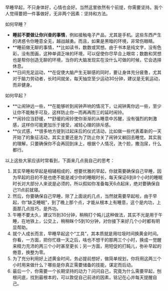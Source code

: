 早睡早起，不只身体好，心情也会好。当然这里依然有个前提，你需要坚持。我个人觉得要把一件事做好，无非两个因素：坚持和方法。

如何早睡？

-   **睡前不要做让你兴奋的事情**，例如接触电子产品，尤其是手机。这些东西产生的诱惑令你睡意全无，越战越勇。而且，如果是黑暗的环境，非常伤眼睛。
-   **睡前做无聊的事情，**比如读书，数数或冥想。由于书本是纯文字，没有色彩，没有图画，这种单调乏味的环境，可以促使你尽早合上眼帘；数数和冥想也是帮你创造无聊的环境，当你的大脑发现实在没什么可做的时候，它会选择休息。
-   **日间充足运动，**在促使大脑产生无聊感的同时，要让身体充分疲惫，尤其对于脑力劳动者，长时间就坐，每天抽空至少运动30分钟，建议是无氧运动，而非健身。

如何早起？

-   **让闹钟远一些，**在能够听到闹钟声响的情况下，让闹钟离你远一些，至少让你不能触手可及，这样防止你一而再再而三的延时闹铃。
-   **闹铃应当舒缓，**舒缓的闹铃使你渐渐的从睡意中苏醒，没有强烈的刺激感，这样你可能更加乐于接受，减轻心理的排斥感。
-   **仪式感，**很多地方提到过起床后的仪式活动，比如做一些代表着新的一天开始了的象征活动，其实主要还是为了防止你关了闹钟又躺回去睡觉。其实我的理解，只要确保你不会再回到床上，根据个人情况，洗个脸，撒泡尿，什么都行。

以上这些大家应该时常看到，下面来几点我自己的思考：

1.  其实早睡和早起是相辅相成的，想要优雅的早起，你就需要确保自己早睡，因为早起的目的不是也绝不能是减少你的睡眠时长，每天保证6到8个小时的睡眠时长对大部分人来说是必须的，所以假如你准备每天6点起床，绝对要确保自己11点前就寝。
2.  然后，你要确保自己早睡，除了上面说的几点，当然就需要早起啦，由于早起，你“缺乏睡眠”，到了晚上那个点，才能从根本上有睡意，这个是内功，上面那几点技巧，是外功。
3.  午睡不要太久，建议15到30分钟，稍稍打个盹儿这种做法，其实不光是用于午睡，在地铁上，公交上，稍稍眯个5到10分钟，对你接下来好几个小时都有明显帮助。
4.  就个人成长而言，早睡早起这个“工具”，其本质就是用垃圾时间换黄金时间。你看，一方面，把你忙碌一天之后，啥也不想干的那两三个小时，换成一觉醒来精力充沛的两三个小时甚至更长；另一方面，用短促的打盹儿，弥补早起的倦意，换整为零。
5.  为了充分利用好上述黄金时间，务必提前想好，做简单规划，你将用这两三个小时用来做什么？哪些是你真正需要储备的技能，谋定而后动。
6.  最后一个，你需要一个长期坚持的动力？问问自己，究竟为什么需要早起，刨根问底，找到最根本的，可以敦促自己前进的因素，铭记在心并每天提醒自己。
